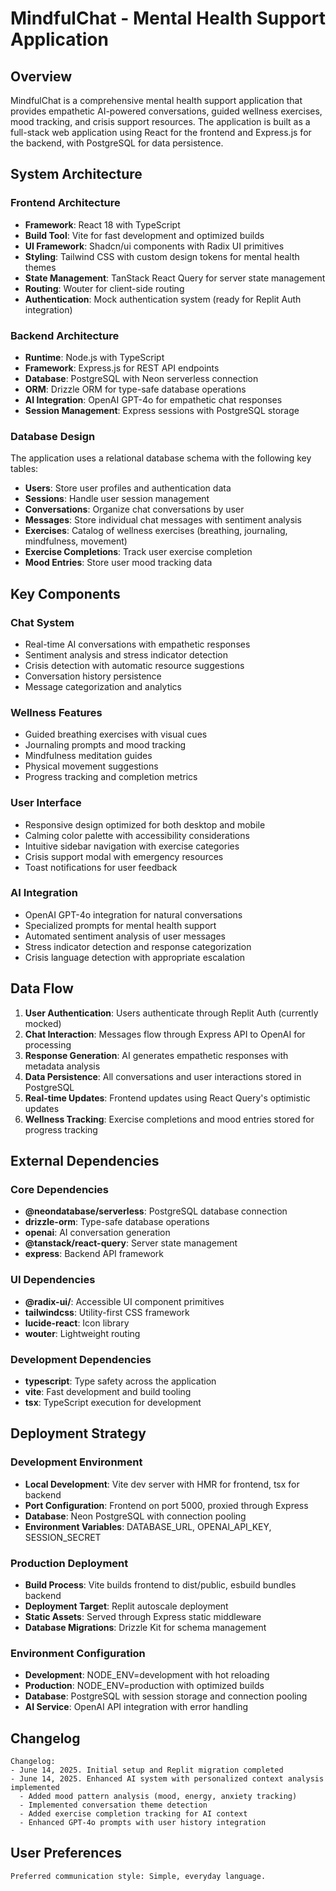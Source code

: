 # MindfulChat - Mental Health Support Application

## Overview

MindfulChat is a comprehensive mental health support application that provides empathetic AI-powered conversations, guided wellness exercises, mood tracking, and crisis support resources. The application is built as a full-stack web application using React for the frontend and Express.js for the backend, with PostgreSQL for data persistence.

## System Architecture

### Frontend Architecture
- **Framework**: React 18 with TypeScript
- **Build Tool**: Vite for fast development and optimized builds
- **UI Framework**: Shadcn/ui components with Radix UI primitives
- **Styling**: Tailwind CSS with custom design tokens for mental health themes
- **State Management**: TanStack React Query for server state management
- **Routing**: Wouter for client-side routing
- **Authentication**: Mock authentication system (ready for Replit Auth integration)

### Backend Architecture
- **Runtime**: Node.js with TypeScript
- **Framework**: Express.js for REST API endpoints
- **Database**: PostgreSQL with Neon serverless connection
- **ORM**: Drizzle ORM for type-safe database operations
- **AI Integration**: OpenAI GPT-4o for empathetic chat responses
- **Session Management**: Express sessions with PostgreSQL storage

### Database Design
The application uses a relational database schema with the following key tables:
- **Users**: Store user profiles and authentication data
- **Sessions**: Handle user session management
- **Conversations**: Organize chat conversations by user
- **Messages**: Store individual chat messages with sentiment analysis
- **Exercises**: Catalog of wellness exercises (breathing, journaling, mindfulness, movement)
- **Exercise Completions**: Track user exercise completion
- **Mood Entries**: Store user mood tracking data

## Key Components

### Chat System
- Real-time AI conversations with empathetic responses
- Sentiment analysis and stress indicator detection
- Crisis detection with automatic resource suggestions
- Conversation history persistence
- Message categorization and analytics

### Wellness Features
- Guided breathing exercises with visual cues
- Journaling prompts and mood tracking
- Mindfulness meditation guides
- Physical movement suggestions
- Progress tracking and completion metrics

### User Interface
- Responsive design optimized for both desktop and mobile
- Calming color palette with accessibility considerations
- Intuitive sidebar navigation with exercise categories
- Crisis support modal with emergency resources
- Toast notifications for user feedback

### AI Integration
- OpenAI GPT-4o integration for natural conversations
- Specialized prompts for mental health support
- Automated sentiment analysis of user messages
- Stress indicator detection and response categorization
- Crisis language detection with appropriate escalation

## Data Flow

1. **User Authentication**: Users authenticate through Replit Auth (currently mocked)
2. **Chat Interaction**: Messages flow through Express API to OpenAI for processing
3. **Response Generation**: AI generates empathetic responses with metadata analysis
4. **Data Persistence**: All conversations and user interactions stored in PostgreSQL
5. **Real-time Updates**: Frontend updates using React Query's optimistic updates
6. **Wellness Tracking**: Exercise completions and mood entries stored for progress tracking

## External Dependencies

### Core Dependencies
- **@neondatabase/serverless**: PostgreSQL database connection
- **drizzle-orm**: Type-safe database operations
- **openai**: AI conversation generation
- **@tanstack/react-query**: Server state management
- **express**: Backend API framework

### UI Dependencies
- **@radix-ui/**: Accessible UI component primitives
- **tailwindcss**: Utility-first CSS framework
- **lucide-react**: Icon library
- **wouter**: Lightweight routing

### Development Dependencies
- **typescript**: Type safety across the application
- **vite**: Fast development and build tooling
- **tsx**: TypeScript execution for development

## Deployment Strategy

### Development Environment
- **Local Development**: Vite dev server with HMR for frontend, tsx for backend
- **Port Configuration**: Frontend on port 5000, proxied through Express
- **Database**: Neon PostgreSQL with connection pooling
- **Environment Variables**: DATABASE_URL, OPENAI_API_KEY, SESSION_SECRET

### Production Deployment
- **Build Process**: Vite builds frontend to dist/public, esbuild bundles backend
- **Deployment Target**: Replit autoscale deployment
- **Static Assets**: Served through Express static middleware
- **Database Migrations**: Drizzle Kit for schema management

### Environment Configuration
- **Development**: NODE_ENV=development with hot reloading
- **Production**: NODE_ENV=production with optimized builds
- **Database**: PostgreSQL with session storage and connection pooling
- **AI Service**: OpenAI API integration with error handling

## Changelog

```
Changelog:
- June 14, 2025. Initial setup and Replit migration completed
- June 14, 2025. Enhanced AI system with personalized context analysis implemented
  - Added mood pattern analysis (mood, energy, anxiety tracking)
  - Implemented conversation theme detection
  - Added exercise completion tracking for AI context
  - Enhanced GPT-4o prompts with user history integration
```

## User Preferences

```
Preferred communication style: Simple, everyday language.
```
